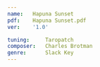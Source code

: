 ```yaml
---
name:   Hapuna Sunset
pdf:    Hapuna Sunset.pdf
ver:    '1.0'

tuning:     Taropatch
composer:   Charles Brotman
genre:      Slack Key
---
```

